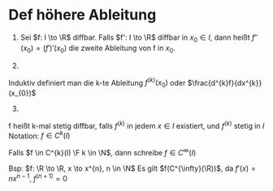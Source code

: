 # Def höhere Ableitung
1) Sei $f: I \to \R$ diffbar. Falls $f': I \to \R$ diffbar in $x_{0} \in I$, dann heißt 
$f''(x_{0}) = (f')'(x_{0})$
die zweite Ableitung von f in $x_{0}$.

2)
Induktiv definiert man die k-te Ableitung
$f^{(k)}(x_{0})$ oder $\frac{d^{k}f}{dx^{k}} (x_{0})$

3)
f heißt k-mal stetig diffbar, falls
$f^{(k)}$ in jedem $x \in I$ existiert, und $f^{(k)}$ stetig in $I$
Notation: $f \in C^{k}(I)$

Falls $f \in C^{k}(I) \F k \in \N$, dann schreibe $f \in C^{\infty}(I)$

Bsp:
$f: \R \to \R, x \to x^{n}, n \in \N$
Es gilt $f(C^{\infty}(\R))$, da $f'(x)= n x^{n-1}$, $f^{(n+1)} = 0$
